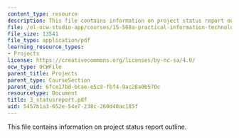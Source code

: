 ```yaml
---
content_type: resource
description: This file contains information on project status report outline.
file: /ol-ocw-studio-app/courses/15-568a-practical-information-technology-management-spring-2005/5457b1a3652e54e7238c260d40ac185f_3_statusreport.pdf
file_size: 13541
file_type: application/pdf
learning_resource_types:
- Projects
license: https://creativecommons.org/licenses/by-nc-sa/4.0/
ocw_type: OCWFile
parent_title: Projects
parent_type: CourseSection
parent_uid: 6fce17bd-bcae-e5c9-fbf4-9ac28a0b570c
resourcetype: Document
title: 3_statusreport.pdf
uid: 5457b1a3-652e-54e7-238c-260d40ac185f
---
```

This file contains information on project status report outline.